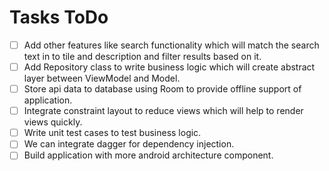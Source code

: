 # Tasks ToDo

- [ ] Add other features like search functionality which will match the search text in to tile and description and filter results based on it.
- [ ] Add Repository class to write business logic which will create abstract layer between ViewModel and Model.
- [ ] Store api data to database using Room to provide offline support of application.
- [ ] Integrate constraint layout to reduce views which will help to render views quickly.
- [ ] Write unit test cases to test business logic.
- [ ] We can integrate dagger for dependency injection.
- [ ] Build application with more android architecture component.
